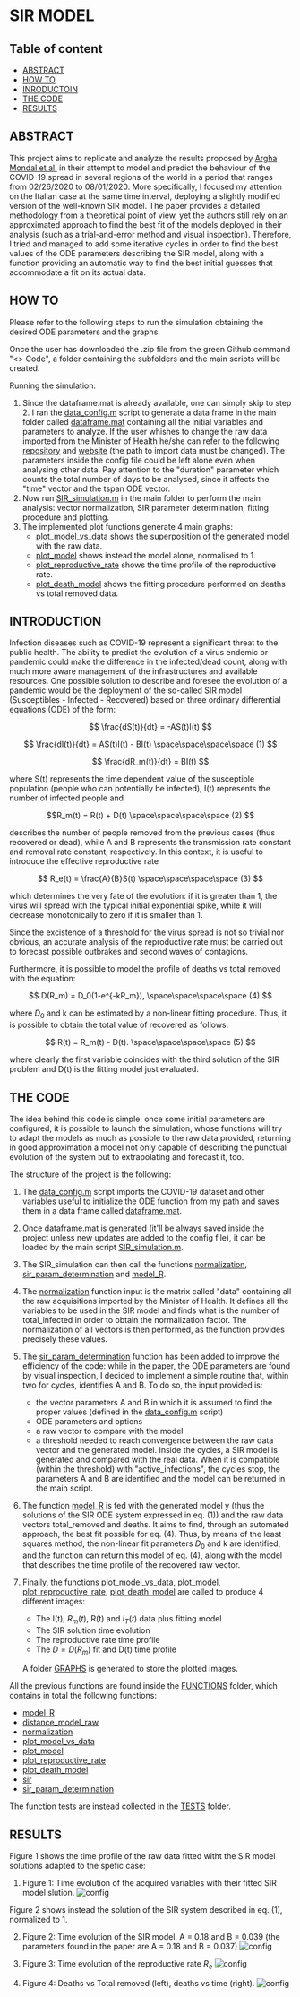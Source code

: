 # SIR MODEL

## Table of content
* [ABSTRACT](#ABSTRACT)
* [HOW TO](#HOW-TO)
* [INRODUCTOIN](#THE-THEORY)
* [THE CODE](#THE-CODE)
* [RESULTS](#RESULTS)


## ABSTRACT

This project aims to replicate and analyze the results proposed by [Argha Mondal et al.](https://doi.org/10.1016/j.chaos.2020.110057) in their attempt to model and predict the behaviour of the COVID-19 spread in several regions of the world in a period that ranges from 02/26/2020 to 08/01/2020. 
More specifically, I focused my attention on the Italian case at the same time interval, deploying a slightly modified version of the well-known SIR model. 
The paper provides a detailed methodology from a theoretical point of view, yet the authors still rely on an approximated approach to find the best fit of the models deployed in their analysis (such as a trial-and-error method and visual inspection). 
Therefore, I tried and managed to add some iterative cycles in order to find the best values of the ODE parameters describing the SIR model, along with a function providing an automatic way to find the best initial guesses that accommodate a fit on its actual data. 

## HOW TO

Please refer to the following steps to run the simulation obtaining the desired ODE parameters and the graphs.

Once the user has downloaded the .zip file from the green Github command "<> Code", a folder containing the subfolders and the main scripts will be created.

Running the simulation: 
1. Since the dataframe.mat is already available, one can simply skip to step 2. I ran the [data_config.m](https://github.com/EvansPer/SIR_MODEL/blob/main/data_config.m) script to generate a data frame in the main folder called [dataframe.mat](https://github.com/EvansPer/SIR_MODEL/blob/main/dataframe.m) containing all the initial variables and parameters to analyze. If the user whishes to change the raw data imported from the Minister of Health he/she can refer to the following [repository](https://github.com/pcm-dpc/COVID-19/blob/master/dati-andamento-nazionale/dpc-covid19-ita-andamento-nazionale.csv) and [website](https://www.worldometers.info/coronavirus/country/italy/#graph-cases-daily) (the path to import data must be changed). The parameters inside the config file could be left alone even when analysing other data. Pay attention to the "duration" parameter which counts the total number of days to be analysed, since it affects the "time" vector and the tspan ODE vector. 
2. Now run [SIR_simulation.m](https://github.com/EvansPer/SIR_MODEL/blob/main/SIR_simulation.m) in the main folder to perform the main analysis: vector normalization, SIR parameter determination, fitting procedure and plotting.
3. The implemented plot functions generate 4 main graphs: 
    - [plot_model_vs_data](https://github.com/EvansPer/SIR_MODEL/blob/main/FUNCTIONS/plot_model_vs_data.m) shows the superposition of the generated model with the raw data.
    - [plot_model](https://github.com/EvansPer/SIR_MODEL/blob/main/FUNCTIONS/plot_model.m) shows instead the model alone, normalised to 1.
    - [plot_reproductive_rate](https://github.com/EvansPer/SIR_MODEL/blob/main/FUNCTIONS/plot_reproductive_rate.m) shows the time profile of the reproductive rate.
    - [plot_death_model](https://github.com/EvansPer/SIR_MODEL/blob/main/FUNCTIONS/plot_death_model.m) shows the fitting procedure performed on deaths vs total removed data.

 

## INTRODUCTION

Infection diseases such as COVID-19 represent a significant threat to the public health. The ability to predict the evolution of a virus endemic or pandemic could make the difference in the infected/dead count, along with much more aware management of the infrastructures and available resources.
One possible solution to describe and foresee the evolution of a pandemic would be the deployment of the so-called SIR model (Susceptibles - Infected - Recovered) based on three ordinary differential equations (ODE) of the form:

$$ \frac{dS(t)}{dt} = -AS(t)I(t) $$

$$ \frac{dI(t)}{dt} = AS(t)I(t) - BI(t) \space\space\space\space (1) $$

$$ \frac{dR_m(t)}{dt} = BI(t) $$

where S(t) represents the time dependent value of the susceptible population (people who can potentially be infected), I(t) represents the number of infected people and 

$$R_m(t) = R(t) + D(t) \space\space\space\space (2) $$ 

describes the number of people removed from the previous cases (thus recovered or dead), while A and B represents the transmission rate constant and removal rate constant, respectively.
In this context, it is useful to introduce the effective reproductive rate

$$ R_e(t) = \frac{A}{B}S(t) \space\space\space\space (3) $$

which determines the very fate of the evolution: if it is greater than 1, the virus will spread with the typical initial exponential spike, while it will decrease monotonically to zero if it is smaller than 1.

Since the excistence of a threshold for the virus spread is not so trivial nor obvious, an accurate analysis of the reproductive rate must be carried out to forecast possible outbrakes and second waves of contagions. 

Furthermore, it is possible to model the profile of deaths vs total removed with the equation:

$$ D(R_m) = D_0(1-e^{-kR_m}), \space\space\space\space (4) $$

where $D_0$ and k can be estimated by a non-linear fitting procedure. Thus, it is possible to obtain the total value of recovered as follows:

$$ R(t) = R_m(t) - D(t). \space\space\space\space (5) $$

where clearly the first variable coincides with the third solution of the SIR problem and D(t) is the fitting model just evaluated.

## THE CODE

The idea behind this code is simple: once some initial parameters are configured, it is possible to launch the simulation, whose functions will try to adapt the models as much as possible to the raw data provided, returning in good approximation a model not only capable of describing the punctual evolution of the system but to extrapolating and forecast it, too.

The structure of the project is the following:

1. The [data_config.m](https://github.com/EvansPer/SIR_MODEL/blob/main/data_config.m) script imports the COVID-19 dataset and other variables useful to initialize the ODE function from my path and saves them in a data frame called [dataframe.mat](https://github.com/EvansPer/SIR_MODEL/blob/main/dataframe.m). 
2. Once dataframe.mat is generated (it'll be always saved inside the project unless new updates are added to the config file), it can be loaded by the main script [SIR_simulation.m](https://github.com/EvansPer/SIR_MODEL/blob/main/SIR_simulation.m).
3. The SIR_simulation can then call the functions [normalization](https://github.com/EvansPer/SIR_MODEL/blob/main/FUNCTIONS/normalization.m), [sir_param_determination](https://github.com/EvansPer/SIR_MODEL/blob/main/FUNCTIONS/sir_param_determination.m) and [model_R](https://github.com/EvansPer/SIR_MODEL/blob/main/SFUNCTIONS/model_R.m).
4. The [normalization](https://github.com/EvansPer/SIR_MODEL/blob/main/FUNCTIONS/normalization.m) function input is the matrix called "data" containing all the raw acquisitions imported by the Minister of Health. It defines all the variables to be used in the SIR model and finds what is the number of total_infected in order to obtain the normalization factor. The normalization of all vectors is then performed, as the function provides precisely these values. 
5. The [sir_param_determination](https://github.com/EvansPer/SIR_MODEL/blob/main/FUNCTIONS/sir_param_determination.m) function has been added to improve the efficiency of the code: while in the paper, the ODE parameters are found by visual inspection, I decided to implement a simple routine that, within two for cycles, identifies A and B.
To do so, the input provided is:
    - the vector parameters A and B in which it is assumed to find the proper values (defined in the [data_config.m](https://github.com/EvansPer/SIR_MODEL/blob/main/data_config.m) script)
    - ODE parameters and options
    - a raw vector to compare with the model
    - a threshold needed to reach convergence between the raw data vector and the generated model.
Inside the cycles, a SIR model is generated and compared with the real data. When it is compatible (within the threshold) with "active_infections", the cycles stop, the parameters A and B are identified and the model can be returned in the main script.
6. The function [model_R](https://github.com/EvansPer/SIR_MODEL/blob/main/FUNCTIONS/model_R.m) is fed with the generated model y (thus the solutions of the SIR ODE system expressed in eq. (1)) and the raw data vectors total_removed and deaths. It aims to find, through an automated approach, the best fit possible for eq. (4). Thus, by means of the least squares method, the non-linear fit parameters $D_0$ and k are identified, and the function can return this model of eq. (4), along with the model that describes the time profile of the recovered raw vector. 
7. Finally, the functions [plot_model_vs_data](https://github.com/EvansPer/SIR_MODEL/blob/main/FUNCTIONS/plot_model_vs_data.m), [plot_model](https://github.com/EvansPer/SIR_MODEL/blob/main/FUNCTIONS/plot_model.m), [plot_reproductive_rate](https://github.com/EvansPer/SIR_MODEL/blob/main/FUNCTIONS/plot_reproductive_rate.m), [plot_death_model](https://github.com/EvansPer/SIR_MODEL/blob/main/FUNCTIONS/plot_death_model.m) are called to produce 4 different images:
    - The I(t), $R_m(t)$, R(t) and $I_T(t)$ data plus fitting model
    - The SIR solution time evolution
    - The reproductive rate time profile 
    - The $D = D(R_m)$ fit and D(t) time profile
 
    A folder [GRAPHS](https://github.com/EvansPer/SIR_MODEL/blob/main/FUNCTIONS/GRAPHS) is generated to store the plotted images.
    
All the previous functions are found inside the [FUNCTIONS](https://github.com/EvansPer/SIR_MODEL/blob/main/FUNCTIONS) folder, which contains in total the following functions:
 - [model_R](https://github.com/EvansPer/SIR_MODEL/tree/main/FUNCTIONS/model_R.m)
 - [distance_model_raw](https://github.com/EvansPer/SIR_MODEL/tree/main/FUNCTIONS/distance_model_raw.m)
 - [normalization](https://github.com/EvansPer/SIR_MODEL/tree/main/FUNCTIONS/normalization.m)
 - [plot_model_vs_data](https://github.com/EvansPer/SIR_MODEL/blob/main/FUNCTIONS/plot_model_vs_data.m)
 - [plot_model](https://github.com/EvansPer/SIR_MODEL/blob/main/FUNCTIONS/plot_model.m)
 - [plot_reproductive_rate](https://github.com/EvansPer/SIR_MODEL/blob/main/FUNCTIONS/plot_reproductive_rate.m)
 - [plot_death_model](https://github.com/EvansPer/SIR_MODEL/blob/main/FUNCTIONS/plot_death_model.m)
 - [sir](https://github.com/EvansPer/SIR_MODEL/tree/main/FUNCTIONS/sir.m)
 - [sir_param_determination](https://github.com/EvansPer/SIR_MODEL/tree/main/FUNCTIONS/sir_param_determination.m)
   

The function tests are instead collected in the [TESTS](https://github.com/EvansPer/SIR_MODEL/blob/main/TESTS) folder.

## RESULTS

Figure 1 shows the time profile of the raw data fitted witht the SIR model solutions adapted to the spefic case:

1. Figure 1: Time evolution of the acquired variables with their fitted SIR model slution. 
![config](https://github.com/EvansPer/SIR_MODEL/blob/main/GRAPHS/MODEL_vs_DATA.jpg)

Figure 2 shows instead the solution of the SIR system described in eq. (1), normalized to 1.

2. Figure 2: Time evolution of the SIR model. A = 0.18 and B = 0.039 (the parameters found in the paper are A = 0.18 and B = 0.037)
![config](https://github.com/EvansPer/SIR_MODEL/blob/main/GRAPHS/MODEL.jpg)

3. Figure 3: Time evolution of the reproductive rate $R_e$
![config](https://github.com/EvansPer/SIR_MODEL/blob/main/GRAPHS/REPRODUCTIVE_RATE.jpg)

4. Figure 4: Deaths vs Total removed (left), deaths vs time (right).
![config](https://github.com/EvansPer/SIR_MODEL/blob/main/GRAPHS/MODEL_DEATHS.jpg)
